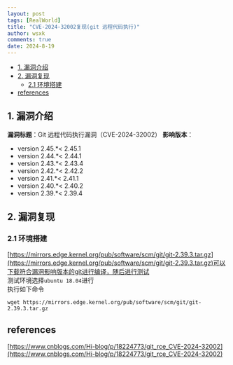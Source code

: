 ```yaml
---
layout: post
tags: [RealWorld]
title: "CVE-2024-32002复现(git 远程代码执行)"
author: wsxk
comments: true
date: 2024-8-19
---
```



- [1. 漏洞介绍](#1-漏洞介绍)
- [2. 漏洞复现](#2-漏洞复现)
  - [2.1 环境搭建](#21-环境搭建)
- [references](#references)

## 1. 漏洞介绍<br>
**漏洞标题**：Git 远程代码执行漏洞（CVE-2024-32002）
**影响版本**：<br>
- version 2.45.*< 2.45.1
- version 2.44.*< 2.44.1
- version 2.43.*< 2.43.4
- version 2.42.*< 2.42.2
- version 2.41.*< 2.41.1
- version 2.40.*< 2.40.2
- version 2.39.*< 2.39.4

## 2. 漏洞复现<br>
### 2.1 环境搭建<br>
[https://mirrors.edge.kernel.org/pub/software/scm/git/git-2.39.3.tar.gz](https://mirrors.edge.kernel.org/pub/software/scm/git/git-2.39.3.tar.gz)可以下载符合漏洞影响版本的git进行编译，随后进行测试<br>
测试环境选择`ubuntu 18.04`进行<br>
执行如下命令<br>

```
wget https://mirrors.edge.kernel.org/pub/software/scm/git/git-2.39.3.tar.gz
```

## references<br>
[https://www.cnblogs.com/Hi-blog/p/18224773/git_rce_CVE-2024-32002](https://www.cnblogs.com/Hi-blog/p/18224773/git_rce_CVE-2024-32002)